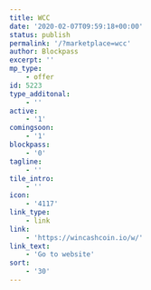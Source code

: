 ```yaml
---
title: WCC
date: '2020-02-07T09:59:18+00:00'
status: publish
permalink: '/?marketplace=wcc'
author: Blockpass
excerpt: ''
mp_type:
    - offer
id: 5223
type_additonal:
    - ''
active:
    - '1'
comingsoon:
    - '1'
blockpass:
    - '0'
tagline:
    - ''
tile_intro:
    - ''
icon:
    - '4117'
link_type:
    - link
link:
    - 'https://wincashcoin.io/w/'
link_text:
    - 'Go to website'
sort:
    - '30'
---
```

<!DOCTYPE html PUBLIC "-//W3C//DTD HTML 4.0 Transitional//EN" "http://www.w3.org/TR/REC-html40/loose.dtd">
<?xml encoding="UTF-8">
